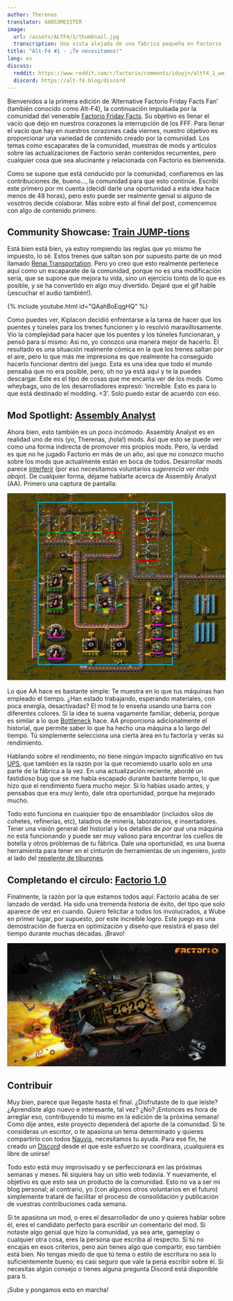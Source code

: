 ```yaml
---
author: Therenas
translator: G00S3MEISTER
image:
  url: /assets/ALTF4/1/thumbnail.jpg
  transcription: Una vista alejada de una fábrica pequeña en Factorio
title: "Alt-F4 #1 - ¡Te necesitamos!"
lang: es
discuss:
  reddit: https://www.reddit.com/r/factorio/comments/iduyjn/altf4_1_we_need_you/
  discord: https://alt-f4.blog/discord
---
```


Bienvenidos a la primera edición de ‘Alternative Factorio Friday Facts Fan’ (también conocido como Alt-F4), la continuación impulsada por la comunidad del venerable [Factorio Friday Facts](https://factorio.com/blog/). Su objetivo es llenar el vacío que dejo en nuestros corazones la interrupción de los FFF. Para llenar el vacío que hay en nuestros corazones cada viernes, nuestro objetivo es proporcionar una variedad de contenido creado por la comunidad. Los temas como escaparates de la comunidad, muestras de mods y artículos sobre las actualizaciones de Factorio serán contenidos recurrentes, pero cualquier cosa que sea alucinante y relacionada con Factorio es bienvenida.

Como se supone que está conducido por la comunidad, confiaremos en las contribuciones de, bueno…, la comunidad para que esto continúe. Escribí este primero por mi cuenta (decidí darle una oportunidad a esta idea hace menos de 48 horas), pero esto puede ser realmente genial si alguno de vosotros decide colaborar. Más sobre esto al final del post, comencemos con algo de contenido primero.

## Community Showcase: [Train JUMP-tions](https://www.reddit.com/r/factorio/comments/i5yoaj/train_junctions_pfft_try_train_jumptions)

Está bien está bien, ya estoy rompiendo las reglas que yo mismo he impuesto, lo sé. Estos trenes que saltan son por supuesto parte de un mod llamado [Renai Transportation](https://mods.factorio.com/mod/RenaiTransportation). Pero yo creo que esto realmente pertenece aquí como un escaparate de la comunidad, porque no es una modificación seria, que se supone que mejora tu vida, sino un ejercicio tonto de lo que es posible, y se ha convertido en algo muy divertido. Dejaré que el gif hable (¡escuchar el audio también!).

{% include youtube.html id="QAahBoEqgHQ" %}

Como puedes ver, Kiplacon decidió enfrentarse a la tarea de hacer que los puentes y túneles para los trenes funcionen y lo resolvió maravillosamente. Vio la complejidad para hacer que los puentes y los túneles funcionaran, y pensó para sí mismo: Asi no, yo conozco una manera mejor de hacerlo. El resultado es una situación realmente cómica en la que los trenes saltan por el aire, pero lo que más me impresiona es que realmente ha conseguido hacerlo funcionar dentro del juego. Esta es una idea que todo el mundo pensaba que no era posible, pero, oh no ya está aquí y te la puedes descargar. Este es el tipo de cosas que me encanta ver de los mods. Como wheybags, uno de los desarrolladores expresó: ‘increíble. Esto es para lo que está destinado el modding. <3’. Solo puedo estar de acuerdo con eso.

## Mod Spotlight: [Assembly Analyst](https://mods.factorio.com/mod/assemblyanalyst)

Ahora bien, esto también es un poco incómodo. Assembly Analyst es en realidad uno de mis (yo, Therenas, ¡hola!) mods. Así que esto se puede ver como una forma indirecta de promover mis propios mods. Pero, la verdad es que no he jugado Factorio en más de un año, así que no conozco mucho sobre los mods que actualmente están en boca de todos. Desarrollar mods parece [interferir](https://cdn.discordapp.com/attachments/603392474458882065/745728165116248144/mod_brain.png) (por eso necesitamos voluntarios *sugerencia ver más abajo*). De cualquier forma, déjame hablarte acerca de Assembly Analyst (AA). Primero una captura de pantalla:

![](/assets/ALTF4/1/assembly_analyst.jpg?raw=true)

Lo que AA hace es bastante simple: Te muestra en lo que tus máquinas han empleado el tiempo. ¿Han estado trabajando, esperando materiales, con poca energía, desactivadas? El mod te lo enseña usando una barra con diferentes colores. Si la idea te suena vagamente familiar, debería, porque es similar a lo que [Bottleneck](https://mods.factorio.com/mod/Bottleneck) hace. AA proporciona adicionalmente el historial, que permite saber lo que ha hecho una máquina a lo largo del tiempo. Tú simplemente selecciona una cierta área en tu factoría y verás su rendimiento.

Hablando sobre el rendimiento, no tiene ningún impacto significativo en tus [UPS](https://www.reddit.com/r/factorio/comments/5dmura/can_someone_explain_ups/da5q364/?utm_source=reddit&utm_medium=web2x&context=3), 
que también es la razón por la que recomiendo usarlo solo en una parte de la fábrica a la vez. En una actualización reciente, abordé un fastidioso bug que se me había escapado durante bastante tiempo, lo que hizo que el rendimiento fuera mucho mejor. Si lo habías usado antes, y pensabas que era muy lento, dale otra oportunidad, porque ha mejorado mucho.

Todo esto funciona en cualquier tipo de ensamblador (incluidos silos de cohetes, refinerías, etc), taladros de minería, laboratorios, e insertadores. Tener una visión general del historial y los detalles de *por qué* una máquina no está funcionando y puede ser muy valioso para encontrar los cuellos de botella y otros problemas de tu fábrica. Dale una oportunidad, es una buena herramienta para tener en el cinturón de herramientas de un ingeniero, justo al lado del [repelente de tiburones](https://www.youtube.com/watch?v=QnFOs7QlJSI).

## Completando el círculo: [Factorio 1.0](https://factorio.com/blog/post/fff-360)

Finalmente, la razón por la que estamos todos aquí: Factorio acaba de ser lanzado de verdad. Ha sido una tremenda historia de éxito, del tipo que solo aparece de vez en cuando. Quiero felicitar a todos los involucrados, a Wube en primer lugar, por supuesto, por este increíble logro. Este juego es una demostración de fuerza en optimización y diseño que resistirá el paso del tiempo durante muchas décadas. ¡Bravo!

![](/assets/ALTF4/1/factorio_1dot0.jpeg?raw=true)

## Contribuir

Muy bien, parece que llegaste hasta el final. ¿Disfrutaste de lo que leíste? ¿Aprendiste algo nuevo e interesante, tal vez? ¿No? ¡Entonces es hora de arreglar eso, contribuyendo tú mismo en la edición de la próxima semana! Como dije antes, este proyecto dependerá del aporte de la comunidad. Si te consideras un escritor, o te apasiona un tema determinado y quieres compartirlo con todos [Nauvis](https://www.reddit.com/r/factorio/comments/7fjh5l/what_is_nauvis_im_glad_you_asked/), necesitamos tu ayuda. Para ese fin, he creado un [Discord](https://alt-f4.blog/discord) desde el que este esfuerzo se coordinara, ¡cualquiera es libre de unirse!

Todo esto está muy improvisado y se perfeccionará en las próximas semanas y meses. Ni siquiera hay un sitio web todavía. Y nuevamente, el objetivo es que esto sea un producto de la comunidad. Esto no va a ser mi blog personal; al contrario, yo (con algunos otros voluntarios en el futuro) simplemente trataré de facilitar el proceso de consolidación y publicación de vuestras contribuciones cada semana.

Si te apasiona un mod, o eres el desarrollador de uno y quieres hablar sobre él, eres el candidato perfecto para escribir un comentario del mod. Si notaste algo genial que hizo la comunidad, ya sea arte, gameplay o cualquier otra cosa, eres la persona que escriba al respecto. Si tú no encajas en esos criterios, pero aún tienes algo que compartir, eso también está bien. No tengas miedo de que tú tema o estilo de escritura no sea lo suficientemente bueno; es casi seguro que vale la pena escribir sobre él. Si necesitas algún consejo o tienes alguna pregunta Discord está disponible para ti.

¡Sube y pongamos esto en marcha!
